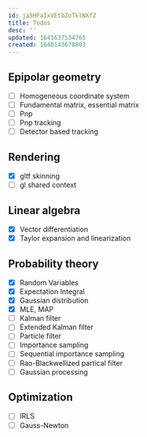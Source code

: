 ```yaml
---
id: ja5HFaIxVEtbZoTklNXfZ
title: Todos
desc: ''
updated: 1641637534765
created: 1640143678803
---
```

## Epipolar geometry
- [ ] Homogeneous coordinate system
- [ ] Fundamental matrix, essential matrix
- [ ] Pnp
- [ ] Pnp tracking
- [ ] Detector based tracking
## Rendering
- [x] gltf skinning
- [ ] gl shared context
## Linear algebra
- [x] Vector differentiation
- [x] Taylor expansion and linearization
## Probability theory
- [x] Random Variables
- [x] Expectation Integral
- [x] Gaussian distribution
- [x] MLE, MAP
- [ ] Kalman filter
- [ ] Extended Kalman filter
- [ ] Particle filter
- [ ] Importance sampling
- [ ] Sequential importance sampling
- [ ] Rao-Blackwellized partical filter
- [ ] Gaussian processing
## Optimization
- [ ] IRLS
- [ ] Gauss-Newton